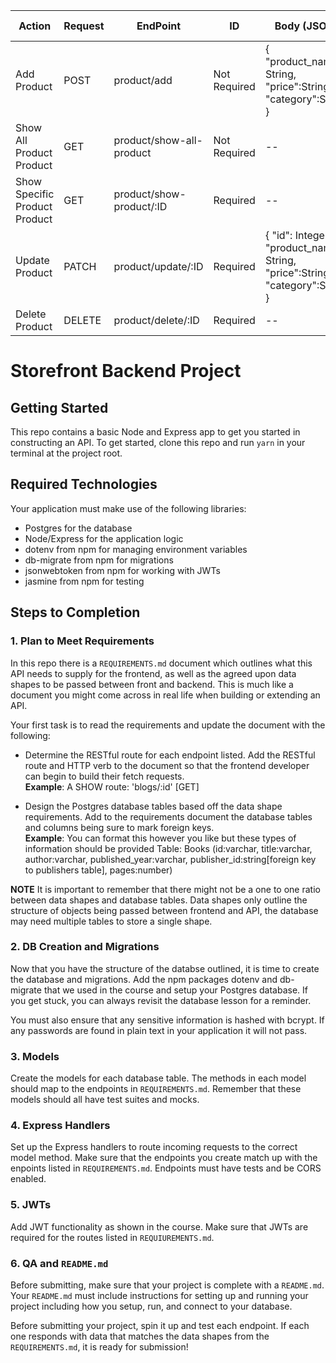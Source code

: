 | Action                        | Request | EndPoint                 | ID           | Body (JSON)                                                                            | Body (JSON) Example                                                             | Token    |
|-------------------------------|---------|--------------------------|--------------|----------------------------------------------------------------------------------------|---------------------------------------------------------------------------------|----------|
| Add Product                   | POST    | product/add              | Not Required | {   "product_name": String,    "price":String,    "category":String }                  | {   "product_name": "M4",    "price":"999.50",    "category":"Gug" }            | Required |
| Show All Product Product      | GET     | product/show-all-product | Not Required | --                                                                                     | --                                                                              | Required |
| Show Specific Product Product | GET     | product/show-product/:ID | Required     | --                                                                                     | --                                                                              | Required |
| Update Product                | PATCH   | product/update/:ID       | Required     | {   "id": Integer,   "product_name": String,    "price":String,    "category":String } | {   "id": 2,   "product_name": "M4",    "price":"750.50",    "category":"Gug" } | Required |
| Delete Product                | DELETE  | product/delete/:ID       | Required     | --                                                                                     | --                                                                              | Required |



# Storefront Backend Project

## Getting Started

This repo contains a basic Node and Express app to get you started in constructing an API. To get started, clone this repo and run `yarn` in your terminal at the project root.

## Required Technologies
Your application must make use of the following libraries:
- Postgres for the database
- Node/Express for the application logic
- dotenv from npm for managing environment variables
- db-migrate from npm for migrations
- jsonwebtoken from npm for working with JWTs
- jasmine from npm for testing

## Steps to Completion

### 1. Plan to Meet Requirements

In this repo there is a `REQUIREMENTS.md` document which outlines what this API needs to supply for the frontend, as well as the agreed upon data shapes to be passed between front and backend. This is much like a document you might come across in real life when building or extending an API. 

Your first task is to read the requirements and update the document with the following:
- Determine the RESTful route for each endpoint listed. Add the RESTful route and HTTP verb to the document so that the frontend developer can begin to build their fetch requests.    
**Example**: A SHOW route: 'blogs/:id' [GET] 

- Design the Postgres database tables based off the data shape requirements. Add to the requirements document the database tables and columns being sure to mark foreign keys.   
**Example**: You can format this however you like but these types of information should be provided
Table: Books (id:varchar, title:varchar, author:varchar, published_year:varchar, publisher_id:string[foreign key to publishers table], pages:number)

**NOTE** It is important to remember that there might not be a one to one ratio between data shapes and database tables. Data shapes only outline the structure of objects being passed between frontend and API, the database may need multiple tables to store a single shape. 

### 2.  DB Creation and Migrations

Now that you have the structure of the databse outlined, it is time to create the database and migrations. Add the npm packages dotenv and db-migrate that we used in the course and setup your Postgres database. If you get stuck, you can always revisit the database lesson for a reminder. 

You must also ensure that any sensitive information is hashed with bcrypt. If any passwords are found in plain text in your application it will not pass.

### 3. Models

Create the models for each database table. The methods in each model should map to the endpoints in `REQUIREMENTS.md`. Remember that these models should all have test suites and mocks.

### 4. Express Handlers

Set up the Express handlers to route incoming requests to the correct model method. Make sure that the endpoints you create match up with the enpoints listed in `REQUIREMENTS.md`. Endpoints must have tests and be CORS enabled. 

### 5. JWTs

Add JWT functionality as shown in the course. Make sure that JWTs are required for the routes listed in `REQUIUREMENTS.md`.

### 6. QA and `README.md`

Before submitting, make sure that your project is complete with a `README.md`. Your `README.md` must include instructions for setting up and running your project including how you setup, run, and connect to your database. 

Before submitting your project, spin it up and test each endpoint. If each one responds with data that matches the data shapes from the `REQUIREMENTS.md`, it is ready for submission!
